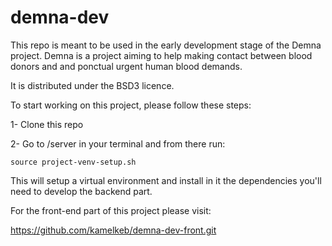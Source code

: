 # demna-dev
This repo is meant to be used in the early development stage of the Demna project. 
Demna is a project aiming to help making contact between blood donors and and ponctual urgent human blood demands. 

It is distributed under the BSD3 licence.


To start working on this project, please follow these steps:

1- Clone this repo

2- Go to /server in your terminal and from there run:

```source project-venv-setup.sh```

This will setup a virtual environment and install in it the dependencies you'll need to develop the backend part.

For the front-end part of this project please visit: 

https://github.com/kamelkeb/demna-dev-front.git
